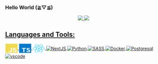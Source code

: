 ### Hello World (≧▽≦)

<div align="center" style="display:"flex" flex-direction:"column"">
  <a href="https://github.com/rafaelaxmedina">
  <img height="180em" src="https://github-readme-stats.vercel.app/api?username=rafaelaxmedina&show_icons=true&theme=dark&include_all_commits=true&count_private=true"/>
  <img height="180em" src="https://github-readme-stats.vercel.app/api/top-langs/?username=rafaelaxmedina&layout=compact&langs_count=7&theme=dark"/>
</div>
  

## Languages and Tools:
  <img align="center" alt="Javascript" height="30" width="40" src="https://raw.githubusercontent.com/devicons/devicon/master/icons/javascript/javascript-plain.svg">
  <img align="center" alt="Typescript" height="30" width="40" src="https://raw.githubusercontent.com/devicons/devicon/master/icons/typescript/typescript-plain.svg">
  <img align="center" alt="React" height="30" width="40" src="https://raw.githubusercontent.com/devicons/devicon/master/icons/react/react-original.svg">
  <img align="center" alt="NextJS"  height="30" width="40" src="https://cdn.jsdelivr.net/gh/devicons/devicon/icons/nextjs/nextjs-original-wordmark.svg" />
  <img align="center" alt="Python"  height="30" width="40" img src="https://cdn.jsdelivr.net/gh/devicons/devicon/icons/python/python-original.svg" />
  <img align="center" alt="SASS"  height="30" width="40" src="https://cdn.jsdelivr.net/gh/devicons/devicon/icons/sass/sass-original.svg" />
  <img align="center" alt="Docker"  height="30" width="40" src="https://cdn.jsdelivr.net/gh/devicons/devicon/icons/docker/docker-original.svg" />
  <img align="center" alt="Postgresql"  height="30" width="40" src="https://cdn.jsdelivr.net/gh/devicons/devicon/icons/postgresql/postgresql-original.svg" />
  <img align="center" alt="vscode"  height="30" width="40" src="https://cdn.jsdelivr.net/gh/devicons/devicon/icons/vscode/vscode-original.svg" />
